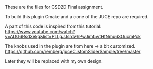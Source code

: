 These are the files for CSD2D Final assignment. 

To build this plugin Cmake and a clone of the JUCE repo are required. 

A part of this code is inspired from this tutorial: 
https://www.youtube.com/watch?v=ADG6Rsd3ekg&list=PLLgJJsrdwhPwJimt5vtHtNmu63OucmPck

The knobs used in the plugin are from here -> a bit customized. 
https://github.com/remberg/juceCustomSliderSample/tree/master

Later they will be replaced with my own design. 
